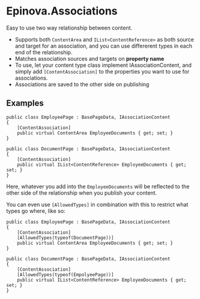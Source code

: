 # Epinova.Associations

Easy to use two way relationship between content.

- Supports both `ContentArea` and `IList<ContentReference>` as both source and target for an association, and you can use differerent types in each end of the relationship.
- Matches association sources and targets on **property name**
- To use, let your content type class implement IAssociationContent, and simply add `[ContentAssociation]` to the properties you want to use for associations.
- Associations are saved to the other side on publishing

## Examples

    public class EmployeePage : BasePageData, IAssociationContent
    {
        [ContentAssociation]
        public virtual ContentArea EmployeeDocuments { get; set; }
    }

    public class DocumentPage : BasePageData, IAssociationContent
    {
        [ContentAssociation]
        public virtual IList<ContentReference> EmployeeDocuments { get; set; }
    }

Here, whatever you add into the `EmployeeDocuments` will be reflected to the other side of the relationship when you publish your content.

You can even use `[AllowedTypes]` in combination with this to restrict what types go where, like so:

    public class EmployeePage : BasePageData, IAssociationContent
    {
        [ContentAssociation]
        [AllowedTypes(typeof(DocumentPage))]
        public virtual ContentArea EmployeeDocuments { get; set; }
    }

    public class DocumentPage : BasePageData, IAssociationContent
    {
        [ContentAssociation]
        [AllowedTypes(typeof(EmpolyeePage))]
        public virtual IList<ContentReference> EmployeeDocuments { get; set; }
    }
